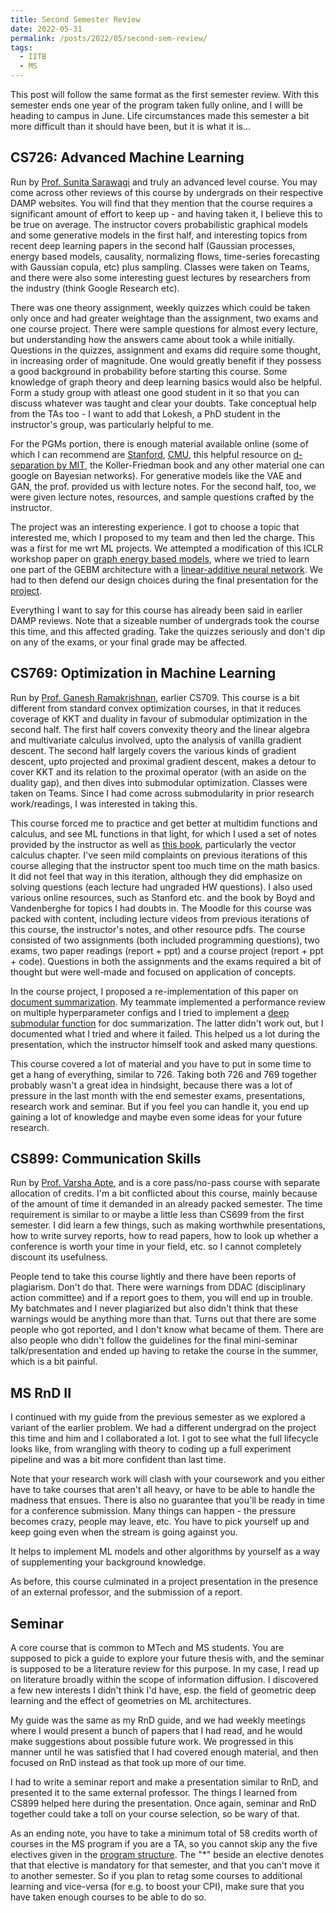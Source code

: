 ```yaml
---
title: Second Semester Review
date: 2022-05-31
permalink: /posts/2022/05/second-sem-review/
tags:
  - IITB
  - MS
---
```


This post will follow the same format as the first semester review. With this semester ends one year of the program taken fully online, and I willl be heading to campus in June. Life circumstances made this semester a bit more difficult than it should have been, but it is what it is...

CS726: Advanced Machine Learning
--------------------------------

Run by [Prof. Sunita Sarawagi](https://www.cse.iitb.ac.in/~sunita/cs726/) and truly an advanced level course. You may come across other reviews of this course by undergrads on their respective DAMP websites. You will find that they mention that the course requires a significant amount of effort to keep up - and having taken it, I believe this to be true on average. The instructor covers probabilistic graphical models and some generative models in the first half, and interesting topics from recent deep learning papers in the second half (Gaussian processes, energy based models, causality, normalizing flows, time-series forecasting with Gaussian copula, etc) plus sampling. Classes were taken on Teams, and there were also some interesting guest lectures by researchers from the industry (think Google Research etc).

There was one theory assignment, weekly quizzes which could be taken only once and had greater weightage than the assignment, two exams and one course project. There were sample questions for almost every lecture, but understanding how the answers came about took a while initially. Questions in the quizzes, assignment and exams did require some thought, in increasing order of magnitude. One would greatly benefit if they possess a good background in probability before starting this course. Some knowledge of graph theory and deep learning basics would also be helpful. Form a study group with atleast one good student in it so that you can discuss whatever was taught and clear your doubts. Take conceptual help from the TAs too - I want to add that Lokesh, a PhD student in the instructor's group, was particularly helpful to me.

For the PGMs portion, there is enough material available online (some of which I can recommend are [Stanford](https://ermongroup.github.io/cs228-notes/), [CMU](http://www.cs.cmu.edu/~guestrin/Class/10708/), this helpful resource on [d-separation by MIT](http://web.mit.edu/jmn/www/6.034/d-separation.pdf), the Koller-Friedman book and any other material one can google on Bayesian networks). For generative models like the VAE and GAN, the prof. provided us with lecture notes. For the second half, too, we were given lecture notes, resources, and sample questions crafted by the instructor.

The project was an interesting experience. I got to choose a topic that interested me, which I proposed to my team and then led the charge. This was a first for me wrt ML projects. We attempted a modification of this ICLR workshop paper on [graph energy based models](https://arxiv.org/abs/2102.00546), where we tried to learn one part of the GEBM architecture with a [linear-additive neural network](https://towardsdatascience.com/interpretable-neural-networks-with-pytorch-76f1c31260fe). We had to then defend our design choices during the final presentation for the [project](https://github.com/PritishC/cs726-project).

Everything I want to say for this course has already been said in earlier DAMP reviews. Note that a sizeable number of undergrads took the course this time, and this affected grading. Take the quizzes seriously and don't dip on any of the exams, or your final grade may be affected.


CS769: Optimization in Machine Learning
---------------------------------------

Run by [Prof. Ganesh Ramakrishnan](https://www.cse.iitb.ac.in/~ganesh/cs769/), earlier CS709. This course is a bit different from standard convex optimization courses, in that it reduces coverage of KKT and duality in favour of submodular optimization in the second half. The first half covers convexity theory and the linear algebra and multivariate calculus involved, upto the analysis of vanilla gradient descent. The second half largely covers the various kinds of gradient descent, upto projected and proximal gradient descent, makes a detour to cover KKT and its relation to the proximal operator (with an aside on the duality gap), and then dives into submodular optimization. Classes were taken on Teams. Since I had come across submodularity in prior research work/readings, I was interested in taking this.

This course forced me to practice and get better at multidim functions and calculus, and see ML functions in that light, for which I used a set of notes provided by the instructor as well as [this book](https://mml-book.github.io/book/mml-book.pdf), particularly the vector calculus chapter. I've seen mild complaints on previous iterations of this course alleging that the instructor spent too much time on the math basics. It did not feel that way in this iteration, although they did emphasize on solving questions (each lecture had ungraded HW questions). I also used various online resources, such as Stanford etc. and the book by Boyd and Vandenberghe for topics I had doubts in. The Moodle for this course was packed with content, including lecture videos from previous iterations of this course, the instructor's notes, and other resource pdfs. The course consisted of two assignments (both included programming questions), two exams, two paper readings (report + ppt) and a course project (report + ppt + code). Questions in both the assignments and the exams required a bit of thought but were well-made and focused on application of concepts.

In the course project, I proposed a re-implementation of this paper on [document summarization](https://aclanthology.org/P11-1052.pdf). My teammate implemented a performance review on multiple hyperparameter configs and I tried to implement a [deep submodular function](https://arxiv.org/abs/1701.08939) for doc summarization. The latter didn't work out, but I documented what I tried and where it failed. This helped us a lot during the presentation, which the instructor himself took and asked many questions.

This course covered a lot of material and you have to put in some time to get a hang of everything, similar to 726. Taking both 726 and 769 together probably wasn't a great idea in hindsight, because there was a lot of pressure in the last month with the end semester exams, presentations, research work and seminar. But if you feel you can handle it, you end up gaining a lot of knowledge and maybe even some ideas for your future research.


CS899: Communication Skills
---------------------------

Run by [Prof. Varsha Apte](https://www.cse.iitb.ac.in/~varsha/index.php), and is a core pass/no-pass course with separate allocation of credits. I'm a bit conflicted about this course, mainly because of the amount of time it demanded in an already packed semester. The time requirement is similar to or maybe a little less than CS699 from the first semester. I did learn a few things, such as making worthwhile presentations, how to write survey reports, how to read papers, how to look up whether a conference is worth your time in your field, etc. so I cannot completely discount its usefulness.

People tend to take this course lightly and there have been reports of plagiarism. Don't do that. There were warnings from DDAC (disciplinary action committee) and if a report goes to them, you will end up in trouble. My batchmates and I never plagiarized but also didn't think that these warnings would be anything more than that. Turns out that there are some people who got reported, and I don't know what became of them. There are also people who didn't follow the guidelines for the final mini-seminar talk/presentation and ended up having to retake the course in the summer, which is a bit painful.


MS RnD II
---------

I continued with my guide from the previous semester as we explored a variant of the earlier problem. We had a different undergrad on the project this time and him and I collaborated a lot. I got to see what the full lifecycle looks like, from wrangling with theory to coding up a full experiment pipeline and was a bit more confident than last time.

Note that your research work will clash with your coursework and you either have to take courses that aren't all heavy, or have to be able to handle the madness that ensues. There is also no guarantee that you'll be ready in time for a conference submission. Many things can happen - the pressure becomes crazy, people may leave, etc. You have to pick yourself up and keep going even when the stream is going against you.

It helps to implement ML models and other algorithms by yourself as a way of supplementing your background knowledge.

As before, this course culminated in a project presentation in the presence of an external professor, and the submission of a report.


Seminar
-------

A core course that is common to MTech and MS students. You are supposed to pick a guide to explore your future thesis with, and the seminar is supposed to be a literature review for this purpose. In my case, I read up on literature broadly within the scope of information diffusion. I discovered a few new interests I didn't think I'd have, esp. the field of geometric deep learning and the effect of geometries on ML architectures.

My guide was the same as my RnD guide, and we had weekly meetings where I would present a bunch of papers that I had read, and he would make suggestions about possible future work. We progressed in this manner until he was satisfied that I had covered enough material, and then focused on RnD instead as that took up more of our time.

I had to write a seminar report and make a presentation similar to RnD, and presented it to the same external professor. The things I learned from CS899 helped here during the presentation. Once again, seminar and RnD together could take a toll on your course selection, so be wary of that.

As an ending note, you have to take a minimum total of 58 credits worth of courses in the MS program if you are a TA, so you cannot skip any the five electives given in the [program structure](https://www.cse.iitb.ac.in/academics/ms-detailed-structure.php). The "*" beside an elective denotes that that elective is mandatory for that semester, and that you can't move it to another semester. So if you plan to retag some courses to additional learning and vice-versa (for e.g. to boost your CPI), make sure that you have taken enough courses to be able to do so.

